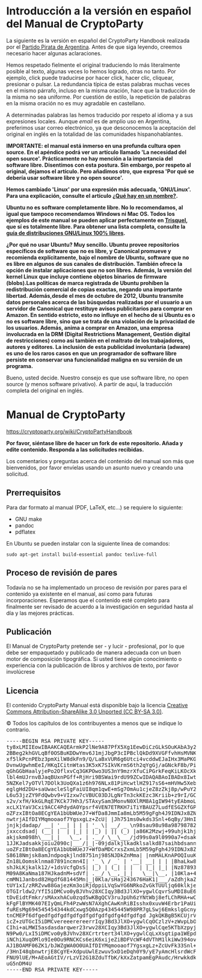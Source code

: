 Introducción a la versión en español del Manual de CryptoParty
==============================================================

La siguiente es la versión en español del CryptoParty Handbook realizada por el [Partido Pirata de Argentina](http://www.partidopirata.com.ar). Antes de que siga leyendo, creemos necesario hacer algunas aclaraciones.

Hemos respetado fielmente el original traduciendo lo más literalmente posible al texto, algunas veces lo hemos logrado, otras no tanto. Por ejemplo, click puede traducirse por hacer click, hacer clic, cliquear, presionar o pulsar. La redundancia típica de estas palabras muchas veces en el mismo párrafo, incluso en la misma oración, hace que la traducción de la misma no sea uniforme. Por cuestión de estilo, la repetición de palabras en la misma oración no es muy agradable en castellano.

A determinadas palabras las hemos traducido por respeto al idioma y a sus expresiones locales. Aunque *email* es de amplio uso en Argentina, preferimos usar correo electrónico, ya que desconocemos la aceptación del original en inglés en la totalidad de las comunidades hispanohablantes.

**IMPORTANTE: el manual está inmerso en una profunda cultura open source. En el apéndice podrá ver un artículo llamado 'La necesidad del open source'. Prácticamente no hay mención a la importancia del software libre. Disentimos con esta postura. Sin embargo, por respeto al original, dejamos el artículo. Pero añadimos otro, que expresa 'Por qué se debería usar software libre y no open source'.**

**Hemos cambiado 'Linux' por una expresión más adecuada, 'GNU/Linux'. Para una explicación, consulte el artículo [¿Qué hay en un nombre?](https://www.gnu.org/gnu/why-gnu-linux.es.html).**

**Ubuntu no es software completamente libre. No lo recomendamos, al igual que tampoco recomendamos Windows ni Mac OS. Todos los ejemplos de este manual se pueden aplicar perfectamente en [Trisquel](https://trisquel.info/es), que sí es totalmente libre. Para obtener una lista completa, consulte la [guía de distribuciones GNU/Linux 100% libres](https://www.gnu.org/distros/free-distros.es.html).**

**¿Por qué no usar Ubuntu? Muy sencillo. Ubuntu provee repositorios específicos de software que no es libre, y Canonical promueve y recomienda explícitamente, bajo el nombre de Ubuntu, software que no es libre en algunos de sus canales de distribución. También ofrece la opción de instalar aplicaciones que no son libres. Además, la versión del kernel Linux que incluye contiene objetos binarios de firmware (blobs).Las políticas de marca registrada de Ubuntu prohíben la redistribución comercial de copias exactas, negando una importante libertad. Además,desde el mes de octubre de 2012, Ubuntu transmite datos personales acerca de las búsquedas realizadas por el usuario a un servidor de Canonical que restituye avisos publicitarios para comprar en Amazon. En sentido estricto, esto no influye en el hecho de si Ubuntu es o no es software libre, sino que se trata de una violación de la privacidad de los usuarios. Además, anima a comprar en Amazon, una empresa involucrada en la DRM (Digital Restrictions Management, Gestión digital de restricciones) como así también en el maltrato de los trabajadores, autores y editores. La inclusión de esta publicidad involuntaria (adware) es uno de los raros casos en que un programador de software libre persiste en conservar una funcionalidad maligna en su versión de un programa.**

Bueno, usted decide. Nuestro consejo es que use software libre, no open source (y menos software privativo). A partir de aquí, la traducción completa del original en inglés.

Manual de CryptoParty
=====================

https://cryptoparty.org/wiki/CryptoPartyHandbook

**Por favor, siéntase libre de hacer un fork de este repositorio. Añada y edite contenido. Responda a las solicitudes recibidas.**

Los comentarios y preguntas acerca del contenido del manual son más que bienvenidos, por favor envíelas usando un asunto nuevo y creando una solicitud.

Prerrequisitos
-------------
Para dar formato al manual (PDF, LaTeX, etc...) se requiere lo siguiente:
 - GNU make
 - pandoc
 - pdflatex

En Ubuntu se pueden instalar con la siguiente línea de comandos:

    sudo apt-get install build-essential pandoc texlive-full

Proceso de revisión de pares
----------------------------

Todavía no se ha implementado un proceso de revisión por pares para el contenido ya existente en el manual, así como para futuras incorporaciones. Esperamos que el contenido esté completo para finalmente ser revisado de acuerdo a la investigación en seguridad hasta al día y las mejores prácticas.

Publicación
----------

El Manual de CryptoParty pretende ser - y lucir - profesional, por lo que debe ser empaquetado ​​y publicado de manera adecuada con un buen motor de composición tipográfica. Si usted tiene algún conocimiento o experiencia con la publicación de libros y archivos de texto, por favor involúcrese

Licencia
-------

El contenido CryptoParty Manual está disponible bajo la licencia [Creative Commons Attribution-ShareAlike 3.0 Unported (CC BY-SA 3.0)](https://creativecommons.org/licenses/by-sa/3.0/).

© Todos los capítulos de los contribuyentes a menos que se indique lo contrario.

<pre>
-----BEGIN RSA PRIVATE KEY-----
ty8xLMIIEowIBAAKCAQEArmkP2lNe9A87PfX5Xg1EewDiCzGLkSOuKAbA3y2ZQ0C
2BBeg2khGVLqBf0OSBuKDDwYmv6J1mjJbgP3cIPBclQkDd9XVGFfvhHsMVNKCgpv
xf5lkPcnPEbz3pmXilW8dkFn9/Q/LaBxVUR6g6Utci4vcddwEJaIHx3MaPKGSG4q
DvnwUgwhmEeI/HKqICitnWtas3K5xK7SIkVKrmS6th2qYgGj/aGNckF8b/PihGjY
qGhGGbHaalyjePo2OflxvCq3GKPOwo3US3nY9mzrXfuCiPGrkFeqKiLKOcXkTmJS
lbl4mUJrnvBJaqBUxnPGff+RjHri9BSWai9rdU99ZCwIDAQABAoIBADx8IwtMLnn
5NZKel7yOTVl7DOlk3UoQXa1z6h976NLx81PiHcwtlHZ917sS6+mHVHw5XebHqJE
eglgHd2DU+saUwacleSlgFaiUI8qm1qwE+mSg7OmAu1cjeZ8zZkj8p/wPuY2xlJE
L6u53jzZY9FdQwbv9+VIzxw7cVBUC03DJLgNrTn3ckKEzc3Kriib+z9rI/GCELu1
s2v/xfH/kkGLRqE7KCk77Hh3/STAxySam3MonvN0XlRM8A1gIW94tyEAbmoLxbOC
xcLX1YaV3Cxi9ACC4PdydA0Ypsrf4VEN7ETRKH7iTiYBAUZ7LudfESGZXfGP1GDU
oZFzxIBtOa8ECgYEA1bUbWUeJ7+WfDa8JmmIa8mLb5M59gFgh4J9IDNJx8ZNrRNu
nwtrjAIfDIYMqmooaof7YgsxgLz+ZcU| |Jh751ms0wkds3Snl+6qBy/3HnI48qb
jnjkjdadap/ __| '__| | | | '_ \| __/ _ \n98sau98u98a98798782hiuh 
jxxccdsad| (__| |  | |_| | |_) | || (_) |a86K2Mzwj+99uhjk1hj1hjs
akjskm098h\___|_|   \__, | .__/ \__\___/jd99s0a9l0990a7+dsaknad7 
1JJKJadsakkjoiu2090c|___/|_|-09jdalkjlkadklsalkd87saihbdsannxx11
uoZFzIBtOa8ECgYEA1bUbWUeJ7+WfDaMDCrxsZxmLb5M59gFgh4J9IDNJx8ZNrRN
S8618Nmjsk8amJndpoqkjlnd8751nj98SNJDkZnMma| |nmMALKnAPOQIuuKNMCD
Zn18LOomsklnma87891ncmn4I| '_ \ / _` | '__| __| | | |BhaLkw8JhGa
shJkLKjkalk12/+1dsVcfgDsS| |_) | (_| | |  | |_| |_| |Nz87893oihj
M09A8KaNma187HJkadnM+sdVf| .__/ \__,_|_|   \__|\__, |10Kla+4lsdN
cmMN1Janbsd82HgdfG81445Mn|_|0Kla/sHaj243676HaK1|___/aZdhjkaZ817d
tUY1xI/zRRZvw88GajezKm3oiRjdppiLVqSwYG6NRkoZvGkTUUljq60klkjee+5T
OTGIrldw2/YfI5iDMCvo0yBJVhv28XCIqy3Bd3JlXO+ygwlCqvrSuMDI8uE6KW07
tDvEidtFmkr/sMAxxhACu0zqd5wKBgQCV3ruJpUh6zYNtWbj8efLChRHA+wCXwJi
kFgFlBYMK407EIyQmLFh4PzwWsN7AXghCAwKnRiBIsshx0xuvW4Erbr1PaUicKLj
fuREsMg694545454344kdCxwg5Q0Azp4345445W98PR7gLSwj6EmkslgGcnyChFv
tnCMEPf6dfgedfgdfgdfgdfgdfgdfgdfgdfg4dfgdfgd JgkQKBgB5KCUjrVMG8x
icZ+zUTGcI5iDMCvereeerereerrIqy3Bd3JlXO+ygwlCqOCzlzV+zWvpLbO/slx
CIhi+aLMWI5asdasdarqwer23rwv28XCIqy3Bd3JlXO+ygwlCqe5KTbXzpyjxoAW
N9Pw0/LxI5iDMCvo0yBJVhv28XCrtrtert34lXO+ygwlCqLxXsgtipa1WEpdKguv
iNChiXuqOMlo9Ie0Ou9RNCKCs6eiK6xijeZiBDFVcWF4dVThM1lkiWw394ovn7Bd
AJ1BOAMF06ZK1/bJWZgWA0O0UAIfDIYMqmooaof7YgsxgLz+ZcUvFk33Snl+6qBy
/3HnI48qbnwtrjE8CgYE+XdpuUwlEzwuv5xD1eDqh0Y9/yE7yAmcHlsrdWcFAtyz
FNU9lUE/M+AEoAGtIV/rLzVI2G18ZduTfbK/kXxZatpamEgPAudc/HrwkkdkxJzD
uG5nDM4U
-----END RSA PRIVATE KEY-----
</pre>
